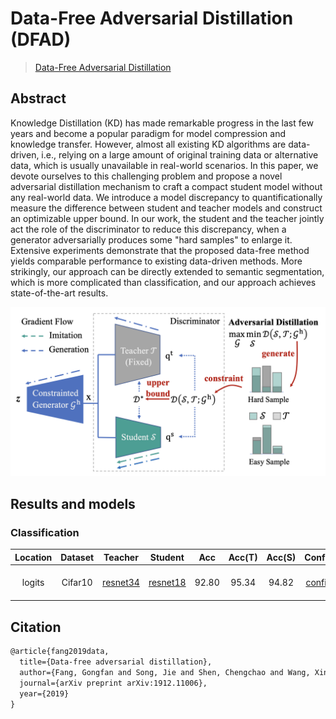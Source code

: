 # Data-Free Adversarial Distillation (DFAD)

> [Data-Free Adversarial Distillation](https://arxiv.org/pdf/1912.11006.pdf)

<!-- [ALGORITHM] -->

## Abstract

Knowledge Distillation (KD) has made remarkable progress in the last few years and become a popular paradigm for model compression and knowledge transfer. However, almost all existing KD algorithms are data-driven, i.e., relying on a large amount of original training data or alternative data, which is usually unavailable in real-world scenarios. In this paper, we devote ourselves to this challenging problem and propose a novel adversarial distillation mechanism to craft a compact student model without any real-world data. We introduce a model discrepancy to quantificationally measure the difference between student and teacher models and construct an optimizable upper bound. In our work, the student and the teacher jointly act the role of the discriminator to reduce this discrepancy, when a generator adversarially produces some "hard samples" to enlarge it. Extensive experiments demonstrate that the proposed data-free method yields comparable performance to existing data-driven methods. More strikingly, our approach can be directly extended to semantic segmentation, which is more complicated than classification, and our approach achieves state-of-the-art results.

![pipeline](/docs/en/imgs/model_zoo/dfad/pipeline.png)

## Results and models

### Classification

| Location | Dataset |                                                     Teacher                                                     |                                                     Student                                                     |  Acc  | Acc(T) | Acc(S) |                           Config                           | Download                                                                                                                                     |
| :------: | :-----: | :-------------------------------------------------------------------------------------------------------------: | :-------------------------------------------------------------------------------------------------------------: | :---: | :----: | :----: | :--------------------------------------------------------: | :------------------------------------------------------------------------------------------------------------------------------------------- |
|  logits  | Cifar10 | [resnet34](https://github.com/open-mmlab/mmclassification/blob/master/configs/resnet/resnet34_8xb16_cifar10.py) | [resnet18](https://github.com/open-mmlab/mmclassification/blob/master/configs/resnet/resnet18_8xb16_cifar10.py) | 92.80 | 95.34  | 94.82  | [config](./dfad_logits_resnet34_resnet18_8xb32_cifar10.py) | [teacher](https://download.openmmlab.com/mmclassification/v0/resnet/resnet34_b16x8_cifar10_20210528-a8aa36a6.pth) \|[model](<>) \| [log](<>) |

## Citation

```latex
@article{fang2019data,
  title={Data-free adversarial distillation},
  author={Fang, Gongfan and Song, Jie and Shen, Chengchao and Wang, Xinchao and Chen, Da and Song, Mingli},
  journal={arXiv preprint arXiv:1912.11006},
  year={2019}
}
```
